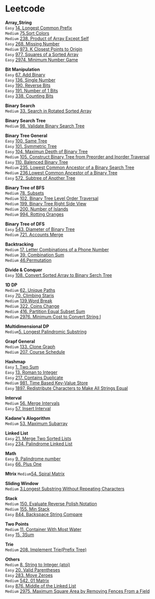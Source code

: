 # Leetcode
**Array_String**  
`Easy` [14. Longest Common Prefix](https://github.com/Adalyne/Leetcode/blob/ffcae61b244916146e1af3e08c940e12313fe987/Array_String/14.%20Longest%20Common%20Prefix.md)  
`Medium` [75.Sort Colors](https://github.com/Adalyne/Leetcode/blob/6b3bad378fb080d01a5403f61f2509e3e8d79327/Array_String/75.%20Sort%20Colors.md)  
`Medium` [238. Product of Array Except Self](https://github.com/Adalyne/Leetcode/blob/2de4289bed51b3b2089076d232ed5df56de2f9da/Array_String/238.%20Product%20of%20Array%20Except%20Self.md)  
`Easy` [268. Missing Number](https://github.com/Adalyne/Leetcode/blob/f933f70de131429166f2a83a238446dfa19290c1/Array_String/268.%20Missing%20Number.md)   
`Medium` [973. K Closest Points to Origin](https://github.com/Adalyne/Leetcode/blob/962d45f6a78dd86fd0fb6636fcad4a1a2a35f61a/Array_String/973.%20K%20Closest%20Points%20to%20Origin.md)  
`Easy` [977. Squares of a Sorted Array](https://github.com/Adalyne/Leetcode/blob/6c63d367e0515dd03c4f570aab79bd93c54086a1/Array_String/977.%20Squares%20of%20a%20Sorted%20Array.md)  
`Easy` [2974. Minimum Number Game](https://github.com/Adalyne/Leetcode/blob/067c229913a78684027ca89568901684e4c0e141/Array_String/2974.%20Minimum%20Number%20Game.md)  

 **Bit Manipulation**  
`Easy` [67. Add Binary](https://github.com/Adalyne/Leetcode/blob/5d68662269b5006d15c4ed4ea939de7ca3d5e97f/Bit%20Manipulation/67.%20Add%20Binary.md)    
`Easy` [136. Single Number](https://github.com/Adalyne/Leetcode/blob/c80f4384411bfc1001e4176b4dcb306653855f4a/Bit%20Manipulation/136.%20Single%20Number.md)  
`Easy` [190. Reverse Bits](https://github.com/Adalyne/Leetcode/blob/da958861963f2896c743f042ee3c934406df4e86/Bit%20Manipulation/190.%20Reverse%20Bits.md)  
`Easy` [191. Number of 1 Bits](https://github.com/Adalyne/Leetcode/blob/97b4f2ffaabf541a9c7afbb21a3da51020ae28f0/Bit%20Manipulation/191.%20Number%20of%201%20Bits.md)  
`Easy` [338. Counting Bits](https://github.com/Adalyne/Leetcode/blob/45339c69cf3fa2972bba813107df9e809f8cacf5/Bit%20Manipulation/338.%20Counting%20Bits.md)  

**Binary Search**  
`Medium` [33. Search in Rotated Sorted Array](https://github.com/Adalyne/Leetcode/blob/027247167838dcfd80076d8b0d3056b4bd1a680b/Binary%20Search/33.%20Search%20in%20Rotated%20Sorted%20Array.md)  

**Binary Search Tree**  
`Medium` [98. Validate Binary Search Tree](https://github.com/Adalyne/Leetcode/blob/736c7d818497318b92c925d7f5fd67143511e62c/Binary%20Search%20Tree/98.%20Validate%20Binary%20Search%20Tree.md)  

**Binary Tree General**  
`Easy` [100. Same Tree](https://github.com/Adalyne/Leetcode/blob/2ff8a74043edbe72fed3d906cf81218e983918d5/Binary%20Tree%20General/100.%20Same%20Tree.md)  
`Easy` [101. Symmetric Tree](https://github.com/Adalyne/Leetcode/blob/21297642a46057daea47bc5e055bc0e139c675cd/Binary%20Tree%20General/101.%20Symmetric%20Tree.md)  
`Easy` [104. Maximun Depth of Binary Tree](https://github.com/Adalyne/Leetcode/blob/f6d1eccb8762a1e0310aa489a05d530f292baba1/Binary%20Tree%20General/104.%20Maximum%20Depth%20of%20Binary%20Tree.md)  
`Medium` [105. Construct Binary Tree from Preorder and Inorder Traversal](https://github.com/Adalyne/Leetcode/blob/909e455173af7d112d44aad1b0d008504e80e3f4/Binary%20Tree%20General/105.%20Construct%20Binary%20Tree%20from%20Preorder%20and%20Inorder%20Traversal.md)  
`Easy` [110. Balenced Binary Tree](https://github.com/Adalyne/Leetcode/blob/8cf9a4a4af2ea7b654b8f51a0663060372974b24/Binary%20Tree%20General/110.%20Balanced%20Binary%20Tree.md)   
`Medium` [235. Lowest Common Ancestor of a Binary Search Tree](https://github.com/Adalyne/Leetcode/blob/b2db13557dee15c0fa7df3bf25e59267174b31e6/Binary%20Tree%20General/235.%20Lowest%20Common%20Ancestor%20of%20a%20Binary%20Search%20Tree.md)   
`Medium` [236.Lowest Common Ancestor of a Binary Tree](https://github.com/Adalyne/Leetcode/blob/3a1ae05a0c5d192cf9102348909c7ae18aabf844/Binary%20Tree%20General/236.%20Lowest%20Common%20Ancestor%20of%20a%20Binary%20Tree.md)  
`Easy` [572. Subtree of Another Tree](https://github.com/Adalyne/Leetcode/blob/40715c5fb2e491ef9960e4af55931a83bdc30952/Binary%20Tree%20General/572.%20Subtree%20of%20Another%20Tree.md)  

**Binary Tree of BFS**  
`Medium` [78. Subsets](https://github.com/Adalyne/Leetcode/blob/27d92e97458fe25171d084a617eaf0a9d2d13f39/Binary%20Tree%20BFS/78.%20Subsets.md)  
`Medium` [102. Binary Tree Level Order Traversal](https://github.com/Adalyne/Leetcode/blob/14226b11e6cf594c7be5276ad46cde4f819d4174/Binary%20Tree%20BFS/102.%20Binary%20Tree%20Level%20Order%20Traversal.md)  
`Medium` [199. Binary Tree Right Side View](https://github.com/Adalyne/Leetcode/blob/32ba8e024a9094399c476358d285c1d6d1c93bb7/Binary%20Tree%20BFS/199.%20Binary%20Tree%20Right%20Side%20View.md)  
`Medium` [200. Number of Islands](https://github.com/Adalyne/Leetcode/blob/0a7b9756c0787631f774caa4ba7d6bbfc91b8b7a/Binary%20Tree%20BFS/200.%20Number%20of%20Islands.md)  
`Medium` [994. Rotting Oranges](https://github.com/Adalyne/Leetcode/blob/cdedc169b1c5d52169281365a01d1ceba1429a10/Binary%20Tree%20BFS/994.%20Rotting%20Oranges.md)  

**Binary Tree of DFS**  
`Easy` [543. Diameter of Binary Tree](https://github.com/Adalyne/Leetcode/blob/ba3522d90550172dfdcd7535eaeb2231c7e247e5/Binary%20Tree%20DFS/543.%20Diameter%20of%20Binary%20Tree.md)  
`Medium` [721. Accounts Merge](https://github.com/Adalyne/Leetcode/blob/87683ce62b391ed2ed8027a7c95e8edab4649cf1/Binary%20Tree%20DFS/721.%20Accounts%20Merge.md)  

**Backtracking**  
`Medium` [17. Letter Combinations of a Phone Number](https://github.com/Adalyne/Leetcode/blob/d45b9b1c00cfdcd6c0080b7ff298c75250d57695/Backtracking/17.%20Letter%20Combinations%20of%20a%20Phone%20Number.md)  
`Medium` [39. Combination Sum](https://github.com/Adalyne/Leetcode/blob/7e27475c651949771da2879d9bd0009b4dd0f0ed/Backtracking/39.%20Combination%20Sum.md)  
`Medium` [46.Permutation](https://github.com/Adalyne/Leetcode/blob/ae9bf2383e4fcd2e91cef171f2cc4966a0fc4b3f/Backtracking/46.%20Permutations.md)  

**Divide & Conquer**  
`Easy` [108. Convert Sorted Array to Binary Serch Tree](https://github.com/Adalyne/Leetcode/blob/bdda9e18750572f0a26d041906144f6f0afe48b8/Divide%20%26%20Conquer/108.%20Convert%20Sorted%20Array%20to%20Binary%20Search%20Tree.md)  

**1D DP**  
`Medium` [62. Unique Paths](https://github.com/Adalyne/Leetcode/blob/6ac8049c7c186a9ae8c19e100153b67866960d9c/1D%20DP/62.%20Unique%20Paths.md)  
`Easy` [70. Climbing Staris](https://github.com/Adalyne/Leetcode/blob/c3b29eec1a9b699aa1deb16ca0dc425b64c5006f/1D%20DP/70.%20Climbing%20Stairs.md)  
`Medium` [139.Word Break](https://github.com/Adalyne/Leetcode/blob/1a17ae00f851a4b8992abf0a8a1b68d26cadc54e/1D%20DP/139.%20Word%20Break.md)  
`Medium` [322. Coins Change](https://github.com/Adalyne/Leetcode/blob/d49dd2d3333da80b7a47eae583fc80b69c249ca8/1D%20DP/322.%20Coin%20Change.md)  
`Medium` [416. Partition Equal Subset Sum](https://github.com/Adalyne/Leetcode/blob/531554fe5aa837d052dd5333810a60050f0db80c/1D%20DP/416.%20Partition%20Equal%20Subset%20Sum.md)  
`Medium` [2976. Minimum Cost to Convert String I](https://github.com/Adalyne/Leetcode/blob/e0924ad9b1fe8281344daa278fb9d1d029fda7f7/1D%20DP/2976.%20Minimum%20Cost%20to%20Convert%20String%20I.md)  

**Multidimensional DP**  
`Medium`[5. Longest Palindromic Substring](https://github.com/Adalyne/Leetcode/blob/7c9853efcec33b279d8d117e9cc0a8dab05b28ca/Multidimensional%20DP/5.%20Longest%20Palindromic%20Substring.md)  

**Grapf General**  
`Medium` [133. Clone Graph](https://github.com/Adalyne/Leetcode/blob/27c811ab314b010b21d30fa2412da6917bd7753b/Graph%20General/133.%20Clone%20Graph.md)  
`Medium` [207. Course Schedule](https://github.com/Adalyne/Leetcode/blob/f4e1e7348912f0e817caf76953c1a7bad5215ae9/Graph%20General/207.%20Course%20Schedule.md)  

**Hashmap**  
`Easy` [1. Two Sum](https://github.com/Adalyne/Leetcode/blob/91d46fd6e67ea0876d96f69d17cf5c71020ed012/Hashmap/1.%20Two%20Sum.md)  
`Easy` [13. Roman to Integer](https://github.com/Adalyne/Leetcode/blob/f508e148150a891a8853a23700726bea6cf0d32e/Hashmap/13.%20Roman%20to%20Integer.md)  
`Easy` [217. Contains Duplicate](https://github.com/Adalyne/Leetcode/blob/ca005477f6040b88e9d47f0da00eb879abc04e68/Hashmap/217.%20Contains%20Duplicate.md)  
`Medium` [981. Time Based Key-Value Store](https://github.com/Adalyne/Leetcode/blob/0d8dafc86e7369bf7efc85ba48c8fcb2df83b341/Hashmap/981.%20Time%20Based%20Key-Value%20Store.md)  \
`Easy` [1897. Redistribute Characters to Make All Strings Equal](https://github.com/Adalyne/Leetcode/blob/ff5679059b61ad045f73c23716627efcd49be91d/Hashmap/1897.%20Redistribute%20Characters%20to%20Make%20All%20Strings%20Equal.md)  

**Interval**   
`Medium` [56. Merge Intervals](https://github.com/Adalyne/Leetcode/blob/7f6ef023520a6ef65a44aa302f4159c8245c44d3/Intervals/56.%20Merge%20Intervals.md)  
`Easy` [57. Insert Interval](https://github.com/Adalyne/Leetcode/blob/0f646f1794c08d4d7f6df44e472b442c84e0afa7/Intervals/57.%20Insert%20Interval.md)  

**Kadane's Alogorithm**  
`Medium` [53. Maximum Subarray](https://github.com/Adalyne/Leetcode/blob/0f638f8fd1a7f9648bf13a1a914da20ee37742f4/Kadane's%20Algorithm/53.%20Maximum%20Subarray.md)  

**Linked List**  
`Easy` [21. Merge Two Sorted Lists](https://github.com/Adalyne/Leetcode/blob/f23c4fcdfd7c69db1cf9c2fc2242af613a9b2676/Linked%20List/21.%20Merge%20Two%20Sorted%20Lists.md)   
`Easy` [234. Palindrome Linked List](https://github.com/Adalyne/Leetcode/blob/e851bad72655d7504178778254e92bb89c09848e/Linked%20List/234.%20Palindrome%20Linked%20List.md)  

**Math**  
`Easy` [9. Palindrome number](https://github.com/Adalyne/Leetcode/blob/11bc1ed2c6a765bc9f497a89027f793fad21ed8c/Math/9.%20Palindrome%20Number.md)  
`Easy` [66. Plus One](https://github.com/Adalyne/Leetcode/blob/c1e07739a4700b14dcdd6b57802de1d758947294/Math/66.%20Plus%20One.md)  

**Mtrix**
`Medium`[54. Spiral Matrix](https://github.com/Adalyne/Leetcode/blob/13aa632b20bb081463fa173e44f893b8ea179ef0/Matrix/54.%20Spiral%20Matrix.md)  

**Sliding Window**  
`Medium` [3.Longest Substring Without Repeating Characters](https://github.com/Adalyne/Leetcode/blob/b48ce48e1445d4aa03815cb7d7a9e2847c8800a3/Sliding%20Window/3.%20Longest%20Substring%20Without%20Repeating%20Characters.md)  

**Stack**  
`Medium` [150. Evaluate Reverse Polish Notation](https://github.com/Adalyne/Leetcode/blob/0064958710b29fa98dbfb459b313fe2e6ddfad9a/Stack/150.%20Evaluate%20Reverse%20Polish%20Notation.md)  
`Medium` [155. Min Stack](https://github.com/Adalyne/Leetcode/blob/821b3ea481374572702fed4a6b60edd876817f41/Stack/155.%20Min%20Stack.md)  
`Easy` [844. Backspace String Compare](https://github.com/Adalyne/Leetcode/blob/ec8da73b44239e59ed9416a39bbf961d5cc65e08/Stack/844.%20Backspace%20String%20Compare.md)  

**Two Points**  
`Medium` [11. Container With Most Water](https://github.com/Adalyne/Leetcode/blob/810c42ce57762d52f134a975a19c158a7d898e62/Two%20Pointers/11.%20Container%20With%20Most%20Water.md)  
`Easy` [ 15. 3Sum](https://github.com/Adalyne/Leetcode/blob/f8066f12450dba65af8ce47adcd3f5cda6a60e56/Two%20Pointers/15.%203Sum.md)  

**Trie**  
`Medium` [208. Implement Trie(Prefix Tree)](https://github.com/Adalyne/Leetcode/blob/ac7926dd0ee75499159c2f1a244471cb537d71e0/Trie/208.%20Implement%20Trie%20(Prefix%20Tree).md)  

**Others**  
`Medium` [8. String to Integer (atoi)](https://github.com/Adalyne/Leetcode/blob/5cc8e3e9991e8314a9cc96954804d6947d5a424c/Others/8.%20String%20to%20Integer%20(atoi).md)  
`Easy` [20. Valid Parentheses](https://github.com/Adalyne/Leetcode/blob/34eeebc82fc9c434a5195cad0943eb206ea76791/Others/20.%20Valid%20Parentheses.md)   
`Easy` [283. Move Zeroes](https://github.com/Adalyne/Leetcode/blob/6d154a729d59954013b5188dd2d32a759b2abab9/Others/283.%20Move%20Zeroes.md)  
`Medium` [542. 01 Matrix](https://github.com/Adalyne/Leetcode/blob/d75005648f591a2407cc11099d93450589dc79f4/Others/542.%2001%20Matrix.md)  
`Easy` [876. Middle of the Linked List](https://github.com/Adalyne/Leetcode/blob/1d7ff6c0b5aa099c0430e34088aa70b1f5717bb4/Others/876.%20Middle%20of%20the%20Linked.md)  
`Medium` [2975. Maximum Square Area by Removing Fences From a Field](https://github.com/Adalyne/Leetcode/blob/7d1c780906eb3bee527606c818488b94161a6457/Others/2975.%20Maximum%20Square%20Area%20by%20Removing%20Fences%20From%20a%20Field.md)  
